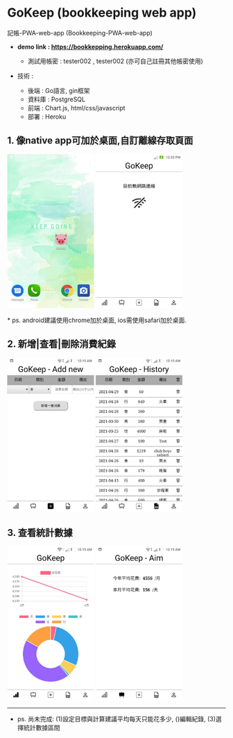 # GoKeep (bookkeeping web app)
記帳-PWA-web-app (Bookkeeping-PWA-web-app)

* **demo link : https://bookkepping.herokuapp.com/**
  * 測試用帳密 : tester002 , tester002 (亦可自己註冊其他帳密使用)

* 技術 :
  * 後端 : Go語言, gin框架
  * 資料庫 : PostgreSQL
  * 前端 : Chart.js, html/css/javascript
  * 部署 : Heroku

## 1. 像native app可加於桌面,自訂離線存取頁面
<p width="100%">
  <kbd><img src="https://github.com/Yu-Zhuang/bookkeeping/blob/main/demoscreen/64978.jpg" width="200"></kbd>
  <kbd><img src="https://github.com/Yu-Zhuang/bookkeeping/blob/main/demoscreen/65165.jpg" width="200"></kbd>
</p>
* ps. android建議使用chrome加於桌面, ios需使用safari加於桌面.

## 2. 新增|查看|刪除消費紀錄
<p width="100%">
    <kbd><img src="https://github.com/Yu-Zhuang/bookkeeping/blob/main/demoscreen/65162.jpg" width="200"></kbd>
    <kbd><img src="https://github.com/Yu-Zhuang/bookkeeping/blob/main/demoscreen/65161.jpg" width="200"></kbd>
</p>


## 3. 查看統計數據
<p width="100%">
    <kbd><img src="https://github.com/Yu-Zhuang/bookkeeping/blob/main/demoscreen/65164.jpg" width="200"></kbd>
    <kbd><img src="https://github.com/Yu-Zhuang/bookkeeping/blob/main/demoscreen/65163.jpg" width="200"></kbd>
</p>

--- 
* ps. 尚未完成: (1)設定目標與計算建議平均每天只能花多少, ()編輯紀錄, (3)選擇統計數據區間

